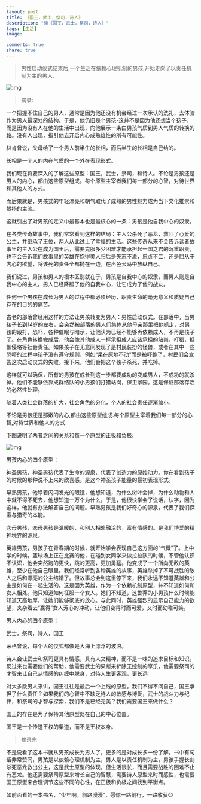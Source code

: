 ```yaml
---
layout: post
title: 《国王，武士，祭司，诗人》
description: "读《国王，武士，祭司，诗人》"
tags: [生活]
image:

comments: true
share: true
---
```


> 男性启动仪式结束后,一个生活在依赖心理机制的男孩,开始走向了以责任机制为主的男人.

![img](http://img13.360buyimg.com/n0/jfs/t721/141/1011639651/44580/31b8860b/550fac04N270fe653.jpg)

>摘录:

一个把握不住自己的男人，通常是因为他还没有机会经过一次承认的洗礼，去体验作为男人最深处的结构。于是，他仍旧是个男孩-这并不是因为他还想当个孩子，而是因为没有人在他的生活中出现，向他展示一条由男孩气质到男人气质的转换的路。没有人出现，指引他去开启内心成熟雄性的所有可能性。

林肯曾说，父母给了一个男人前半生的长相，而后半生的长相是自己给的。

长相是一个人的内在气质的一个外在表现形式。

我们现在将要深入的了解这些原型：国王，武士，祭司，和诗人。不论是男孩还是男人的内心，都由这些原型组成。每个原型主宰者我们每一部分的心智，对待世界和其他人的方式。

而后果就是，男孩式的年轻漂亮和朝气取代了成熟的男性魅力成为当下文化推崇和赞扬的主流。

这就引出了对男孩的定义中最基本也是最核心的一条：男孩是他自我中心的奴隶。

在各类传奇故事中，我们常常看到这样的结局：主人公杀死了恶龙，救回了心爱的公主，并继承了王位，两人从此过上了幸福的生活。这些传奇从来不会告诉读者故事里的主人公在成为国王后，需要克服多少困难才能承担起一国之君的沉重职责，也不会告诉我们故事里的英雄在抱得美人归后是矢志不渝，忠贞不二，还是屈从于内心的欲望，将该死的责任全都抛在一边，在声色犬马中放纵自己。

我们说过，男孩和男人的根本区别就在于，男孩是自我中心的奴隶，而男人则是自我中心的主人。男人已经降服了他的自我中心，让它成为了他的战友。

任何一个男孩在成长为男人的过程中都必须经历，职责生命的毫无意义和质疑自己存在的目的的痛苦。

古老的部落曾经用这样的方法让男孩转变为男人：男性启动仪式。在部落中，当男孩子长到14岁的左右，会突然被部落的男人们集体从他母亲那里把他抓走，对男孩的殴打，恐吓，各种催眠与暗示，让他认为已经不能够再依赖成人，不再是孩子了。在角色转换完成后，他会像其他成人一样承担成人应该承担的站岗，打猎，抵御侵略等社会责任。如果孩子在无意间发现了是村民装扮的怪兽，或者在其中一些恐吓的过程中孩子没有遵守规则，例如“呆在原地不动”而是被吓跑了，村民们会宣告这次启动仪式的失败。接下来，他们会把这个孩子杀死，并吃掉。

这样就可以确保，所有的男孩在成长到这一步都要成功的变成男人，不成功的就杀掉。他们不能够依靠成群结队的小男孩们打猎站岗，保卫家园。这是保证部落存活的必然性处理。

随着人类社会群落的扩大，社会角色的分化，个人的社会责任逐渐缩小。

不论是男孩还是那嫩的内心,都由这些原型组成.每个原型主宰着我们每一部分的心智,对待世界和他人的方式.

下图说明了两者之间的关系和每一个原型的正极和负极:

![img]({{site.url}}images/article/2015-11-2/1.png)

男孩内心的四个原型：

神圣男孩，神圣男孩代表了生命的源泉，代表了创造力的原始动力。你在看到孩子的时候的那种说不上来的欣喜感。是这个神圣孩子能量的最初表现形式。

早熟男孩，他睁着闪闪发光的眼镜，他想知道，为什么树叶会掉，为什么动物和人中就不得不死去，他想知道一万个为什么。于是，他很快学会了说话，认字，因为这样，他就有办法解答自己的问题。早熟男孩是我们好奇心的源泉，代表了我们探索与猎奇的本能。

恋母男孩，恋母男孩是温暖的，和别人相处融洽的，富有情感的。是我们博爱的精神境界的源泉。

英雄男孩，男孩子在青春期的时候，就开始学会表现自己这方面的“气概”了。上中学的时候，篮球场上正在比赛的他，在碰到女同学来做拉拉队的时候，不管他认识不认识，他会突然跑的更快，跳的更高，更加勇猛。他变成了一个所向无敌的英雄，至少在他自己眼里。我们经常听到各种英雄的故事，英雄杀掉了不可战胜的敌人之后和漂亮的公主结婚了。但故事总会到这里停下来，我们永远不知道英雄和公主是如何在一起生活的。这是因为英雄，作为一个依赖机制原型，并不知道如何和女人相处。他只知道如何征服一个女人。她们不知道，这鲁莽的小男孩什么时候能知道天高地厚，让她们能够彻底的放心。与此同时，英雄强烈的显示自己能力的欲望，夹杂着去“赢得”女人芳心的冲动，让他们变得时而可爱，又时而幼稚可笑。

男人内心的四个原型：

武士，祭司，诗人，国王

荣格曾说，每个人的仪式都像是大海上漂浮的波浪。

诗人会让武士和祭司更具有情感，具有人文精神，而不是一味的追求目标和知识。反过来也需要他们的帮助，他需要武士的果断来铲除无控制的享乐，他需要祭司的才智来让自己从情感的纠缠中脱身，对待人生更客观，更长远

对大多数男人来讲，国王往往是最后一个上线的原型。我们不得不问自己，国王承担了什么责任？如果我们的心智中不缺乏诗人的敏感与博爱，武士的战斗力与纪律，和祭司的才智与探索，我们不是已经完美？我们需要国王来做什么？

国王的存在是为了保持其他原型处在自己的中心位置。

国王是一个传送王权的渠道，而不是王权本身。

>摘录完

不是说看了这本书就从男孩成长为男人了，更多的是对成长多一份了解。书中有句话非常赞同，男孩是以依赖心理机制为主，男人是以责任机制为主，男孩手握长剑杀死恶龙救出公主，这是武士原型的体现，但生活很长，而且需要战胜的困难不止有恶龙。他还需要祭司原型来增长自己的智慧，需要诗人原型来时而感性，也需要国王原型来合理调节这些不同的心性，在正极和负极之间找到平衡点。

如前面看的一本书名，“少年啊，前路漫漫”，愿你一路前行，一路收获😊
